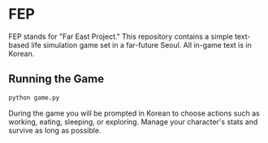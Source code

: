 # FEP

FEP stands for "Far East Project." This repository contains a simple text-based
life simulation game set in a far-future Seoul. All in-game text is in Korean.

## Running the Game

```bash
python game.py
```

During the game you will be prompted in Korean to choose actions such as working, eating, sleeping, or exploring. Manage your character's stats and survive as long as possible.
